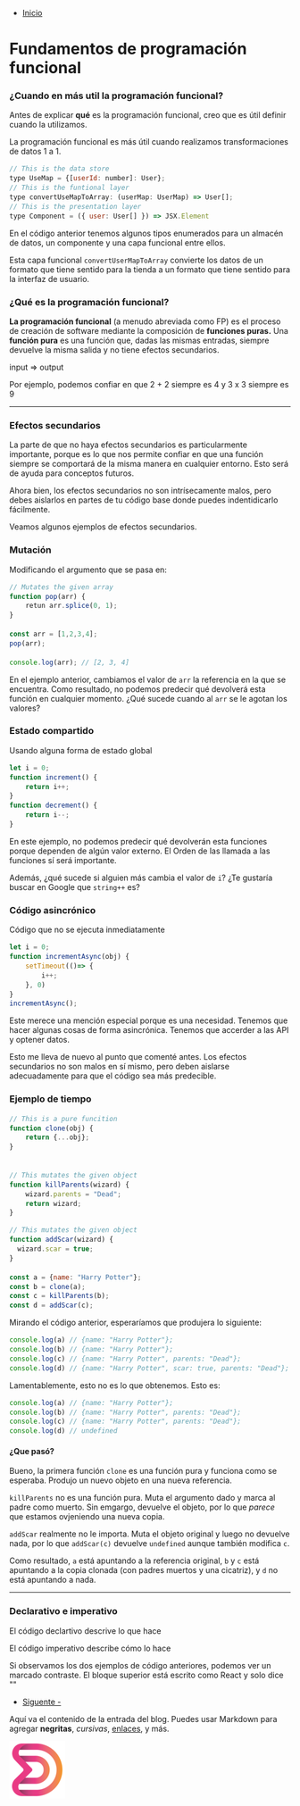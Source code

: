 - [Inicio](https://github.com/samsdial/bootcamp/)

# Fundamentos de programación funcional

### ¿Cuando en más util la programación funcional?

Antes de explicar **qué** es la programación funcional, creo que es útil definir cuando la utilizamos.

La programación funcional es más útil cuando realizamos transformaciones de datos 1 a 1.

```javascript
// This is the data store
type UseMap = {[userId: number]: User};
// This is the funtional layer
type convertUseMapToArray: (userMap: UserMap) => User[];
// This is the presentation layer
type Component = ({ user: User[] }) => JSX.Element
```

En el código anterior tenemos algunos tipos enumerados para un almacén de datos, un componente y una capa funcional entre ellos.

Esta capa funcional `convertUserMapToArray` convierte los datos de un formato que tiene sentido para la tienda a un formato que tiene sentido para la interfaz de usuario.

### ¿Qué es la programación funcional?

**La programación funcional** (a menudo abreviada como FP) es el proceso de creación de software mediante la composición de **funciones puras.** Una **función pura** es una función que, dadas las mismas entradas, siempre devuelve la misma salida y no tiene efectos secundarios.

input => output

Por ejemplo, podemos confiar en que 2 + 2 siempre es 4 y 3 x 3 siempre es 9

-----------

### Efectos secundarios

La parte de que no haya efectos secundarios es particularmente importante, porque es lo que nos permite confiar en que una función siempre se comportará de la misma manera en cualquier entorno. Esto será de ayuda para conceptos futuros.

Ahora bien, los efectos secundarios no son intrísecamente malos, pero debes aislarlos en partes de tu código base donde puedes indentidicarlo fácilmente.

Veamos algunos ejemplos de efectos secundarios.

### Mutación

Modificando el argumento que se pasa en:

```javascript
// Mutates the given array
function pop(arr) {
    retun arr.splice(0, 1);
}

const arr = [1,2,3,4];
pop(arr);

console.log(arr); // [2, 3, 4]
```

En el ejemplo anterior, cambiamos el valor de `arr` la referencia en la que se encuentra. Como resultado, no podemos predecir qué devolverá esta función en cualquier momento. ¿Qué sucede cuando al `arr` se le agotan los valores?



### Estado compartido

Usando alguna forma de estado global

```javascript
let i = 0;
function increment() {
    return i++;
}
function decrement() {
    return i--;
}
```

En este ejemplo, no podemos predecir qué devolverán esta funciones porque dependen de algún valor externo. El Orden de las llamada a las funciones sí será importante.

Además, ¿qué sucede si alguien más cambia el valor de `i`? ¿Te gustaría buscar en Google que `string++` es?

### 

### Código asincrónico

Código que no se ejecuta inmediatamente

```javascript
let i = 0;
function incrementAsync(obj) {
    setTimeout(()=> {
        i++;
    }, 0)
}
incrementAsync();
```

Este merece una mención especial porque es una necesidad. Tenemos que hacer algunas cosas de forma asincrónica. Tenemos que accerder a las API  y optener datos.



Esto me lleva de nuevo al punto que comenté antes. Los efectos secundarios no son malos en sí mismo, pero deben aislarse adecuadamente para que el código sea más predecible.



### Ejemplo de tiempo

```javascript
// This is a pure funcition
function clone(obj) {
    return {...obj};
}


// This mutates the given object
function killParents(wizard) {
    wizard.parents = "Dead";
    return wizard;
}


```

```javascript
// This mutates the given object
function addScar(wizard) {
  wizard.scar = true;
}

const a = {name: "Harry Potter"};
const b = clone(a);
const c = killParents(b);
const d = addScar(c);
```

Mirando el código anterior, esperaríamos que produjera lo siguiente:

```javascript
console.log(a) // {name: "Harry Potter"};
console.log(b) // {name: "Harry Potter"};
console.log(c) // {name: "Harry Potter", parents: "Dead"};
console.log(d) // {name: "Harry Potter", scar: true, parents: "Dead"};
```

Lamentablemente, esto no es lo que obtenemos. Esto es:

```javascript
console.log(a) // {name: "Harry Potter"};
console.log(b) // {name: "Harry Potter", parents: "Dead"};
console.log(c) // {name: "Harry Potter", parents: "Dead"};
console.log(d) // undefined
```

#### ¿Que pasó?

Bueno, la primera función `clone` es una función pura y funciona como se esperaba. Produjo un nuevo objeto en una nueva referencia.



`killParents` no es una función pura. Muta el argumento dado y marca al padre como muerto. Sin emgargo, devuelve el objeto, por lo que _parece_  que estamos ovjeniendo una nueva copia.



`addScar` realmente no le importa. Muta el objeto original y luego no devuelve nada, por lo que `addScar(c)` devuelve `undefined` aunque también modifica `c`.



Como resultado, `a` está apuntando a la referencia original, `b` y `c` está apuntando a la copia clonada (con padres muertos y una cicatriz), y  `d` no está apuntando a nada.



------

### Declarativo e imperativo

El código declartivo descrive lo que hace



El código imperativo describe cómo lo hace



Si observamos los dos ejemplos de código anteriores, podemos ver un marcado contraste. El bloque superior está escrito como React y solo dice ""



- [Siguente - ](./content/2024/06/README.md)

Aquí va el contenido de la entrada del blog. Puedes usar Markdown para agregar **negritas**, _cursivas_, [enlaces](https://github.com), y más.

![Imagen](../../assets/isotipo.png)

